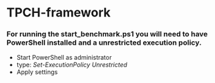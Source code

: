 # TPCH-framework
### For running the start_benchmark.ps1 you will need to have PowerShell installed and a unrestricted execution policy.

- Start PowerShell as administrator
- type: *Set-ExecutionPolicy Unrestricted*
- Apply settings